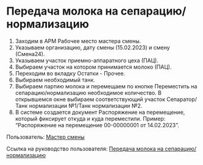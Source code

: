 # Передача молока на сепарацию/нормализацию

1. Заходим в АРМ Рабочее место мастера смены.
2. Указываем организацию, дату смены (15.02.2023) и смену (Смена24).
3. Указываем участок приемно-аппаратного цеха (ПАЦ).
4. Выбираем участок на котором принимается молоко (ПАЦ).
5. Переходим во вкладку Остатки - Прочее.
6. Выбираем необходимый танк.
7. Выбираем партию молока и перемещаем по кнопке Переместить на сепарацию/нормализацию необходимое количество. В открывшемся окне выбираем соответствующий участок Сепаратор/Танк нормализации №1/Танк нормализации №2.
8. В системе создается документ Распоряжение на перемещение, который фиксирует откуда и куда переместили. Пример: “Распоряжение на перемещение 00-00000001 от 14.02.2023”. 

Пользователь: [Мастер смены](../Users/ShiftMaster.md)

Ссылка на руководство пользователя: <a href="https://konstanta-it.github.io/erp4food/Manufacture/Cheese/MilkReceiving/TransferMilkToSeparation/TransferMilkToSeparation/" target="_blank">Передача молока на сепарацию/нормализацию</a>